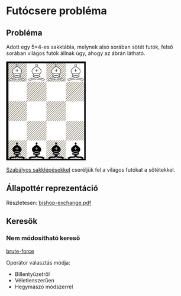 # Futócsere probléma

## Probléma

Adott egy 5×4-es sakktábla, melynek alsó sorában sötét futók, felső sorában világos futók állnak úgy, ahogy
az ábrán látható.

![bishop table](bishop.jpg "Bishop table")

[Szabályos sakklépésekkel](https://en.wikipedia.org/wiki/Bishop_(chess)#Movement) cseréljük fel a világos futókat a sötétekkel.

## Állapottér reprezentáció

Részletesen: [bishop-exchange.pdf](docs/bishop-exchange.pdf)

## Keresők

### Nem módosítható kereső

[brute-force](brute-force/)

Operátor választás módja:

- Billentyűzetről
- Véletlenszerűen
- Hegymászó módszerrel